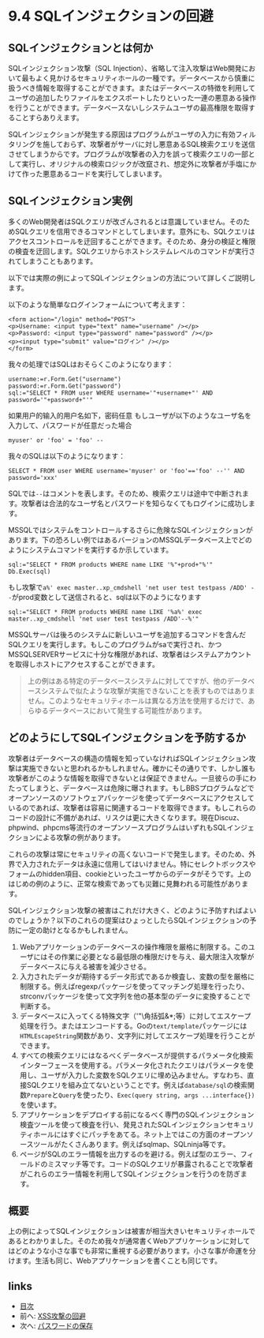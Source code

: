 # 9.4 SQLインジェクションの回避
## SQLインジェクションとは何か
SQLインジェクション攻撃（SQL Injection）、省略して注入攻撃はWeb開発において最もよく見かけるセキュリティホールの一種です。データベースから慎重に扱うべき情報を取得することができます。またはデータベースの特徴を利用してユーザの追加したりファイルをエクスポートしたりといった一連の悪意ある操作を行うことができます。データベースないしシステムユーザの最高権限を取得することすらありえます。

SQLインジェクションが発生する原因はプログラムがユーザの入力に有効フィルタリングを施しておらず、攻撃者がサーバに対し悪意あるSQL検索クエリを送信させてしまうからです。プログラムが攻撃者の入力を誤って検索クエリの一部として実行し、オリジナルの検索ロジックが改竄され、想定外に攻撃者が手塩にかけて作った悪意あるコードを実行してしまいます。
## SQLインジェクション実例
多くのWeb開発者はSQLクエリが改ざんされるとは意識していません。そのためSQLクエリを信用できるコマンドとしてしまいます。意外にも、SQLクエリはアクセスコントロールを迂回することができます。そのため、身分の検証と権限の検査を迂回します。SQLクエリからホストシステムレベルのコマンドが実行されてしまうこともあります。

以下では実際の例によってSQLインジェクションの方法について詳しくご説明します。

以下のような簡単なログインフォームについて考えます：

	<form action="/login" method="POST">
	<p>Username: <input type="text" name="username" /></p>
	<p>Password: <input type="password" name="password" /></p>
	<p><input type="submit" value="ログイン" /></p>
	</form>

我々の処理ではSQLはおそらくこのようになります：

	username:=r.Form.Get("username")
	password:=r.Form.Get("password")
	sql:="SELECT * FROM user WHERE username='"+username+"' AND password='"+password+"'"

如果用户的输入的用户名如下，密码任意
もしユーザが以下のようなユーザ名を入力して、パスワードが任意だった場合

	myuser' or 'foo' = 'foo' --

我々のSQLは以下のようになります：

	SELECT * FROM user WHERE username='myuser' or 'foo'=='foo' --'' AND password='xxx'

SQLでは`--`はコメントを表します。そのため、検索クエリは途中で中断されます。攻撃者は合法的なユーザ名とパスワードを知らなくてもログインに成功します。

MSSQLではシステムをコントロールするさらに危険なSQLインジェクションがあります。下の恐ろしい例ではあるバージョンのMSSQLデータベース上でどのようにシステムコマンドを実行するか示しています。

	sql:="SELECT * FROM products WHERE name LIKE '%"+prod+"%'"
	Db.Exec(sql)

もし攻撃で`a%' exec master..xp_cmdshell 'net user test testpass /ADD' --`がprod変数として送信されると、sqlは以下のようになります

	sql:="SELECT * FROM products WHERE name LIKE '%a%' exec master..xp_cmdshell 'net user test testpass /ADD'--%'"

MSSQLサーバは後ろのシステムに新しいユーザを追加するコマンドを含んだSQLクエリを実行します。もしこのプログラムがsaで実行され、かつMSSQLSERVERサービスに十分な権限があれば、攻撃者はシステムアカウントを取得しホストにアクセスすることができます。

>上の例はある特定のデータベースシステムに対してですが、他のデータベースシステムで似たような攻撃が実施できないことを表すものではありません。このようなセキュリティホールは異なる方法を使用するだけで、あらゆるデータベースにおいて発生する可能性があります。


## どのようにしてSQLインジェクションを予防するか
攻撃者はデータベースの構造の情報を知っていなければSQLインジェクション攻撃は実施できないと思われるかもしれません。確かにその通りです、しかし誰も攻撃者がこのような情報を取得できないとは保証できません。一旦彼らの手にわたってしまうと、データベースは危険に曝されます。もしBBSプログラムなどでオープンソースのソフトウェアパッケージを使ってデータベースにアクセスしているのであれば、攻撃者は容易に関連するコードを取得できます。もしこれらのコードの設計に不備があれば、リスクは更に大きくなります。現在Discuz、phpwind、phpcms等流行のオープンソースプログラムはいずれもSQLインジェクションによる攻撃の例があります。

これらの攻撃は常にセキュリティの高くないコードで発生します。そのため、外界で入力されたデータは永遠に信用してはいけません。特にセレクトボックスやフォームのhidden項目、cookieといったユーザからのデータがそうです。上のはじめの例のように、正常な検索であっても災難に見舞われる可能性があります。

SQLインジェクション攻撃の被害はこれだけ大きく、どのように予防すればよいのでしょうか？以下のこれらの提案はひょっとしたらSQLインジェクションの予防に一定の助けとなるかもしれません。

1. Webアプリケーションのデータベースの操作権限を厳格に制限する。このユーザにはその作業に必要となる最低限の権限だけを与え、最大限注入攻撃がデータベースに与える被害を減少させる。
2. 入力されたデータが期待するデータ形式であるか検査し、変数の型を厳格に制限する。例えばregexpパッケージを使ってマッチング処理を行ったり、strconvパッケージを使って文字列を他の基本型のデータに変換することで判断する。
3. データベースに入ってくる特殊文字（'"\角括弧&*;等）に対してエスケープ処理を行う。またはエンコードする。Goの`text/template`パッケージには`HTMLEscapeString`関数があり、文字列に対してエスケープ処理を行うことができます。
4. すべての検索クエリにはなるべくデータベースが提供するパラメータ化検索インターフェースを使用する。パラメータ化されたクエリはパラメータを使用し、ユーザが入力した変数をSQLクエリに埋め込みません。すなわち、直接SQLクエリを組み立てないということです。例えば`database/sql`の検索関数`Prepare`と`Query`を使ったり、`Exec(query string, args ...interface{})`を使います。
5. アプリケーションをデプロイする前になるべく専門のSQLインジェクション検査ツールを使って検査を行い、発見されたSQLインジェクションセキュリティホールにはすぐにパッチをあてる。ネット上ではこの方面のオープンソースツールがたくさんあります。例えばsqlmap、SQLninja等です。
6. ページがSQLのエラー情報を出力するのを避ける。例えば型のエラー、フィールドのミスマッチ等です。コードのSQLクエリが暴露されることで攻撃者がこれらのエラー情報を利用してSQLインジェクションを行うのを防ぎます。

## 概要
上の例によってSQLインジェクションは被害が相当大きいセキュリティホールであるとわかりました。そのため我々が通常書くWebアプリケーションに対してはどのような小さな事でも非常に重視する必要があります。小さな事が命運を分けます。生活も同じ、Webアプリケーションを書くことも同じです。

## links
   * [目次](<preface.md>)
   * 前へ: [XSS攻撃の回避](<09.3.md>)
   * 次へ: [パスワードの保存](<09.5.md>)
